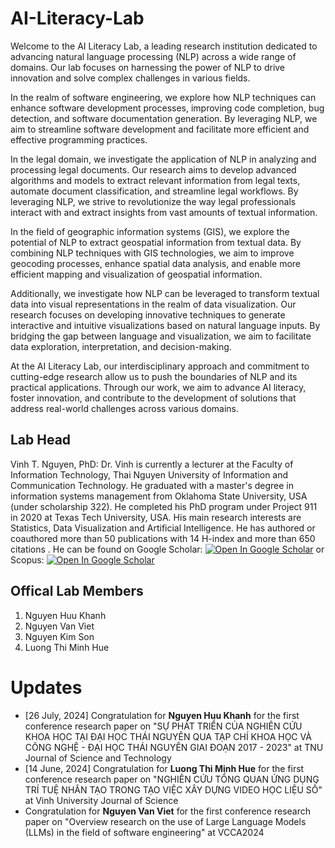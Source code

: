 # AI-Literacy-Lab
Welcome to the AI Literacy Lab, a leading research institution dedicated to advancing natural language processing (NLP) across a wide range of domains. Our lab focuses on harnessing the power of NLP to drive innovation and solve complex challenges in various fields.

In the realm of software engineering, we explore how NLP techniques can enhance software development processes, improving code completion, bug detection, and software documentation generation. By leveraging NLP, we aim to streamline software development and facilitate more efficient and effective programming practices.

In the legal domain, we investigate the application of NLP in analyzing and processing legal documents. Our research aims to develop advanced algorithms and models to extract relevant information from legal texts, automate document classification, and streamline legal workflows. By leveraging NLP, we strive to revolutionize the way legal professionals interact with and extract insights from vast amounts of textual information.

In the field of geographic information systems (GIS), we explore the potential of NLP to extract geospatial information from textual data. By combining NLP techniques with GIS technologies, we aim to improve geocoding processes, enhance spatial data analysis, and enable more efficient mapping and visualization of geospatial information.

Additionally, we investigate how NLP can be leveraged to transform textual data into visual representations in the realm of data visualization. Our research focuses on developing innovative techniques to generate interactive and intuitive visualizations based on natural language inputs. By bridging the gap between language and visualization, we aim to facilitate data exploration, interpretation, and decision-making.

At the AI Literacy Lab, our interdisciplinary approach and commitment to cutting-edge research allow us to push the boundaries of NLP and its practical applications. Through our work, we aim to advance AI literacy, foster innovation, and contribute to the development of solutions that address real-world challenges across various domains.
## Lab Head
Vinh T. Nguyen, PhD: Dr. Vinh is currently a lecturer at the Faculty of Information Technology, Thai Nguyen University of Information and Communication Technology. He graduated with a master's degree in information systems management from Oklahoma State University, USA (under scholarship 322). He completed his PhD program under Project 911 in 2020 at Texas Tech University, USA. His main research interests are Statistics, Data Visualization and Artificial Intelligence. He has authored or coauthored more than 50 publications with 14 H-index and more than 650 citations . He can be found on Google Scholar: <a href="https://scholar.google.com/citations?hl=en&user=6rZWCbcAAAAJ"><img src="http://scholar.google.com/favicon.ico" alt="Open In Google Scholar"></a> or Scopus:  <a href="https://www.scopus.com/authid/detail.uri?authorId=57210589113"><img src="https://www.scopus.com/static/proteus-images/favicon.ico?ver=1.0" alt="Open In Google Scholar"></a>
## Offical Lab Members
1. Nguyen Huu Khanh
2. Nguyen Van Viet
3. Nguyen Kim Son
4. Luong Thi Minh Hue
# Updates
- [26 July, 2024] Congratulation for **Nguyen Huu Khanh** for the first conference research paper on "SỰ PHÁT TRIỂN CỦA NGHIÊN CỨU KHOA HỌC TẠI ĐẠI HỌC THÁI NGUYÊN QUA TẠP CHÍ KHOA HỌC VÀ CÔNG NGHỆ - ĐẠI HỌC THÁI NGUYÊN GIAI ĐOẠN 2017 - 2023" at TNU Journal of Science and Technology 
- [14 June, 2024] Congratulation for **Luong Thi Minh Hue** for the first conference research paper on "NGHIÊN CỨU TỔNG QUAN ỨNG DỤNG TRÍ TUỆ NHÂN TẠO TRONG TẠO VIỆC XÂY DỰNG VIDEO HỌC LIỆU SỐ" at Vinh University Journal of Science 
- Congratulation for **Nguyen Van Viet** for the first conference research paper on "Overview research on the use of Large Language Models (LLMs) in the field of software engineering" at VCCA2024
